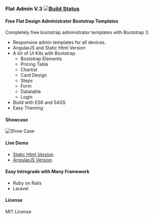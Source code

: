 ### Flat Admin V.3 [![Build Status](https://travis-ci.org/tui2tone/flat-admin-bootstrap-templates.svg?branch=dev-v3)](https://travis-ci.org/tui2tone/flat-admin-bootstrap-templates)
#### Free Flat Design Administrator Bootstrap Templates

Completely free bootstrap administrator templates with Bootstrap 3.

- Responsive admin templates for all devices.
- AngularJS and Static Html Version
- A lot of UI Kits with Bootstrap
  - Bootstrap Elements
  - Pricing Table
  - Chartist
  - Card Design
  - Steps
  - Form
  - Datatable
  - Login
- Build with ES6 and SASS
- Easy Theming

#### Showcase
![Show Case](http://templates.tui2tone.com/flat-admin/assets/images/flat-admin-showcase-mini.jpg)

#### Live Demo

- [Static Html Version](http://templates.tui2tone.com/flat-admin/v3/html/index.html)
- [AngularJS Version](http://templates.tui2tone.com/flat-admin/v3/angularjs/index.html)

#### Easy Intregrade with Many Framework

- Ruby on Rails
- Laravel

#### License

MIT License